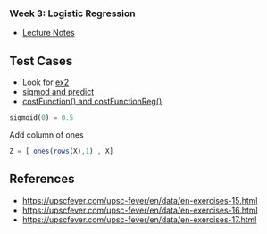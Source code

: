 ### Week 3: Logistic Regression

- [Lecture Notes](https://www.coursera.org/learn/machine-learning/resources/Zi29t)

## Test Cases

- Look for [ex2](https://www.coursera.org/learn/machine-learning/discussions/all/threads/0SxufTSrEeWPACIACw4G5w)
- [sigmod and predict](https://www.coursera.org/learn/machine-learning/discussions/all/threads/JHorKeknEeS0tyIAC9RBcw)
- [costFunction() and costFunctionReg()](https://www.coursera.org/learn/machine-learning/discussions/weeks/3/threads/tA3ESpq0EeW70BJZtLVfGQ)

```octave
sigmoid(0) = 0.5
```

Add column of ones
```octave
Z = [ ones(rows(X),1) , X]
```

## References

- https://upscfever.com/upsc-fever/en/data/en-exercises-15.html
- https://upscfever.com/upsc-fever/en/data/en-exercises-16.html
- https://upscfever.com/upsc-fever/en/data/en-exercises-17.html
